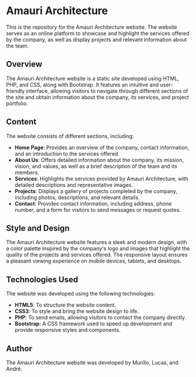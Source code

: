 # Amauri Architecture  

This is the repository for the Amauri Architecture website. The website serves as an online platform to showcase and highlight the services offered by the company, as well as display projects and relevant information about the team.  

## Overview  

The Amauri Architecture website is a static site developed using HTML, PHP, and CSS, along with Bootstrap. It features an intuitive and user-friendly interface, allowing visitors to navigate through different sections of the site and obtain information about the company, its services, and project portfolio.  

## Content  

The website consists of different sections, including:  

- **Home Page**: Provides an overview of the company, contact information, and an introduction to the services offered.  
- **About Us**: Offers detailed information about the company, its mission, vision, and values, as well as a brief description of the team and its members.  
- **Services**: Highlights the services provided by Amauri Architecture, with detailed descriptions and representative images.  
- **Projects**: Displays a gallery of projects completed by the company, including photos, descriptions, and relevant details.  
- **Contact**: Provides contact information, including address, phone number, and a form for visitors to send messages or request quotes.  

## Style and Design  

The Amauri Architecture website features a sleek and modern design, with a color palette inspired by the company's logo and images that highlight the quality of the projects and services offered. The responsive layout ensures a pleasant viewing experience on mobile devices, tablets, and desktops.  

## Technologies Used  

The website was developed using the following technologies:  

- **HTML5**: To structure the website content.  
- **CSS3**: To style and bring the website design to life.  
- **PHP**: To send emails, allowing visitors to contact the company directly.  
- **Bootstrap**: A CSS framework used to speed up development and provide responsive styles and components.  

## Author  

The Amauri Architecture website was developed by Murillo, Lucas, and André.
